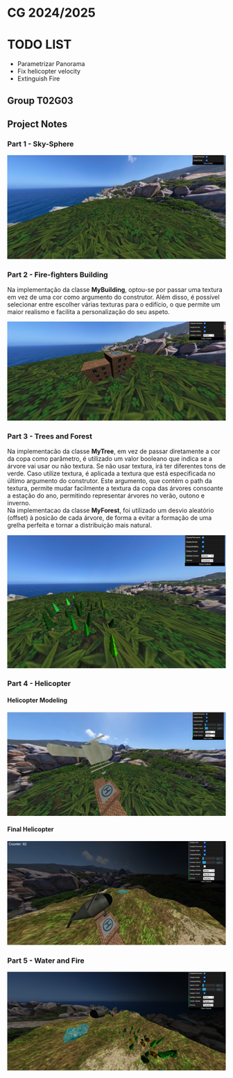 # CG 2024/2025

# TODO LIST

- Parametrizar Panorama
- Fix helicopter velocity
- Extinguish Fire


## Group T02G03

## Project Notes

### Part 1 - Sky-Sphere

![Screenshot 1](screenshots/project-t02g03-1.png)

### Part 2 - Fire-fighters Building

Na implementação da classe **MyBuilding**, optou-se por passar uma textura em vez de uma cor como argumento do construtor. Além disso, é possível selecionar entre escolher várias texturas para o edifício, o que permite um maior realismo e facilita a personalização do seu aspeto.

![Screenshot 2](screenshots/project-t02g03-2.png)

### Part 3 - Trees and Forest

Na implementacão da classe **MyTree**, em vez de passar diretamente a cor da copa como parâmetro, é utilizado um valor booleano que indica se a árvore vai usar ou não textura. Se não usar textura, irá ter diferentes tons de verde. Caso utilize textura, é aplicada a textura que está especificada no último argumento do construtor. Este argumento, que contém o path da textura, permite mudar facilmente a textura da copa das árvores consoante a estação do ano, permitindo representar árvores no verão, outono e inverno.<br>
Na implementacao da classe **MyForest**, foi utilizado um desvio aleatório (offset) à posicão de cada árvore, de forma a evitar a formação de uma grelha perfeita e tornar a distribuição mais natural.

![Screenshot 3](screenshots/project-t02g03-3.png)

### Part 4 - Helicopter

#### Helicopter Modeling

![Screenshot 4](screenshots/project-t02g03-4.png)

#### Final Helicopter

![Screenshot 5](screenshots/project-t02g03-5.png)

### Part 5 - Water and Fire

![Screenshot 6](screenshots/project-t02g03-6.png)

